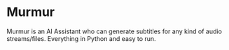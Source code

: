 # Murmur
Murmur is an AI Assistant who can generate subtitles for any kind of audio streams/files. Everything in Python and easy to run.
